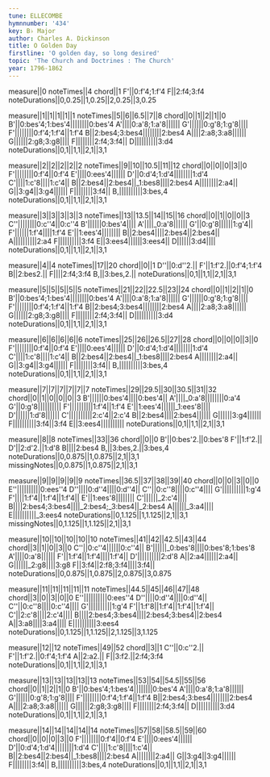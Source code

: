 ```yaml
---
tune: ELLECOMBE
hymnnumber: '434'
key: B♭ Major
author: Charles A. Dickinson
title: O Golden Day
firstline: 'O golden day, so long desired'
topic: 'The Church and Doctrines : The Church'
year: 1796-1862
---
```

measure||0
noteTimes||4
chord||1
F'||0:f'4;1:f'4
F||2:f4;3:f4
noteDurations||0,0.25||1,0.25||2,0.25||3,0.25

measure||1||1||1||1||1
noteTimes||5||6||6.5||7||8
chord||0||1||2||1||0
B'||0:bes'4;1:bes'4||||||||0:bes'4
A'||||0:a'8;1:a'8||||||
G'||||||0:g'8;1:g'8||||
F'||||||||0:f'4;1:f'4||1:f'4
B||2:bes4;3:bes4||||||||2:bes4
A||||2:a8;3:a8||||||
G||||||2:g8;3:g8||||
F||||||||2:f4;3:f4||
D||||||||||3:d4
noteDurations||0,1||1,1||2,1||3,1

measure||2||2||2||2||2
noteTimes||9||10||10.5||11||12
chord||0||0||0||3||0
F'||||||||0:f'4||0:f'4
E'||||0:ees'4||||||
D'||0:d'4;1:d'4||||||||1:d'4
C'||||1:c'8||||1:c'4||
B||2:bes4||2:bes4||_1:bes8||||2:bes4
A||||||||2:a4||
G||3:g4||3:g4||||||
F||||||||3:f4||
B,||||||||||3:bes,4
noteDurations||0,1||1,1||2,1||3,1

measure||3||3||3||3||3
noteTimes||13||13.5||14||15||16
chord||0||1||0||0||3
C''||||||||0:c''4||0:c''4
B'||||||0:bes'4||||
A'||||_0:a'8||||||
G'||0:g'8||||||1:g'4||
F'||||||1:f'4||||1:f'4
E'||1:ees'4||||||||
B||2:bes4||||2:bes4||2:bes4||
A||||||||||2:a4
F||||||||||3:f4
E||3:ees4||||||3:ees4||
D||||||3:d4||||
noteDurations||0,1||1,1||2,1||3,1

measure||4||4
noteTimes||17||20
chord||0||1
D''||0:d''2.||
F'||1:f'2.||0:f'4;1:f'4
B||2:bes2.||
F||||2:f4;3:f4
B,||3:bes,2.||
noteDurations||0,1||1,1||2,1||3,1

measure||5||5||5||5||5
noteTimes||21||22||22.5||23||24
chord||0||1||2||1||0
B'||0:bes'4;1:bes'4||||||||0:bes'4
A'||||0:a'8;1:a'8||||||
G'||||||0:g'8;1:g'8||||
F'||||||||0:f'4;1:f'4||1:f'4
B||2:bes4;3:bes4||||||||2:bes4
A||||2:a8;3:a8||||||
G||||||2:g8;3:g8||||
F||||||||2:f4;3:f4||
D||||||||||3:d4
noteDurations||0,1||1,1||2,1||3,1

measure||6||6||6||6||6
noteTimes||25||26||26.5||27||28
chord||0||0||0||3||0
F'||||||||0:f'4||0:f'4
E'||||0:ees'4||||||
D'||0:d'4;1:d'4||||||||1:d'4
C'||||1:c'8||||1:c'4||
B||2:bes4||2:bes4||_1:bes8||||2:bes4
A||||||||2:a4||
G||3:g4||3:g4||||||
F||||||||3:f4||
B,||||||||||3:bes,4
noteDurations||0,1||1,1||2,1||3,1

measure||7||7||7||7||7||7
noteTimes||29||29.5||30||30.5||31||32
chord||0||1||0||0||0||3
B'||||||0:bes'4||||0:bes'4||
A'||||_0:a'8||||||||0:a'4
G'||0:g'8||||||||||
F'||||||||||1:f'4||1:f'4
E'||1:ees'4||||||_1:ees'8||||
D'||||||1:d'8||||||
C'||||||||||2:c'4||2:c'4
B||2:bes4||||2:bes4||||||
G||||||3:g4||||||
F||||||||||3:f4||3:f4
E||3:ees4||||||||||
noteDurations||0,1||1,1||2,1||3,1

measure||8||8
noteTimes||33||36
chord||0||0
B'||0:bes'2.||0:bes'8
F'||1:f'2.||
D'||2:d'2.||1:d'8
B||||2:bes4
B,||3:bes,2.||3:bes,4
noteDurations||0,0.875||1,0.875||2,1||3,1
missingNotes||0,0.875||1,0.875||2,1||3,1

measure||9||9||9||9||9
noteTimes||36.5||37||38||39||40
chord||0||0||3||0||0
E''||||||||||0:ees''4
D''||||0:d''4||||0:d''4||
C''||0:c''8||||0:c''4||||
G'||||||||||1:g'4
F'||||1:f'4||1:f'4||1:f'4||
E'||1:ees'8||||||||
C'||||||_2:c'4||||
B||||2:bes4;3:bes4||||_2:bes4;_3:bes4||_2:bes4
A||||||_3:a4||||
E||||||||||_3:ees4
noteDurations||0,1.125||1,1.125||2,1||3,1
missingNotes||0,1.125||1,1.125||2,1||3,1

measure||10||10||10||10||10
noteTimes||41||42||42.5||43||44
chord||3||1||0||3||0
C''||0:c''4||||||0:c''4||
B'||||||_0:bes'8||||0:bes'8;1:bes'8
A'||||0:a'8||||||
F'||1:f'4||1:f'4||||1:f'4||
D'||||||||||2:d'8
A||2:a4||||||2:a4||
G||||||_2:g8||||3:g8
F||3:f4||2:f8;3:f4||||3:f4||
noteDurations||0,0.875||1,0.875||2,0.875||3,0.875

measure||11||11||11||11||11
noteTimes||44.5||45||46||47||48
chord||3||0||3||0||0
E''||||||||||0:ees''4
D''||||0:d''4||||0:d''4||
C''||0:c''8||||0:c''4||||
G'||||||||||1:g'4
F'||1:f'8||1:f'4||1:f'4||1:f'4||
C'||2:c'8||||2:c'4||||
B||||2:bes4;3:bes4||||2:bes4;3:bes4||2:bes4
A||3:a8||||3:a4||||
E||||||||||3:ees4
noteDurations||0,1.125||1,1.125||2,1.125||3,1.125

measure||12||12
noteTimes||49||52
chord||3||1
C''||0:c''2.||
F'||1:f'2.||0:f'4;1:f'4
A||2:a2.||
F||3:f2.||2:f4;3:f4
noteDurations||0,1||1,1||2,1||3,1

measure||13||13||13||13||13
noteTimes||53||54||54.5||55||56
chord||0||1||2||1||0
B'||0:bes'4;1:bes'4||||||||0:bes'4
A'||||0:a'8;1:a'8||||||
G'||||||0:g'8;1:g'8||||
F'||||||||0:f'4;1:f'4||1:f'4
B||2:bes4;3:bes4||||||||2:bes4
A||||2:a8;3:a8||||||
G||||||2:g8;3:g8||||
F||||||||2:f4;3:f4||
D||||||||||3:d4
noteDurations||0,1||1,1||2,1||3,1

measure||14||14||14||14||14
noteTimes||57||58||58.5||59||60
chord||0||0||0||3||0
F'||||||||0:f'4||0:f'4
E'||||0:ees'4||||||
D'||0:d'4;1:d'4||||||||1:d'4
C'||||1:c'8||||1:c'4||
B||2:bes4||2:bes4||_1:bes8||||2:bes4
A||||||||2:a4||
G||3:g4||3:g4||||||
F||||||||3:f4||
B,||||||||||3:bes,4
noteDurations||0,1||1,1||2,1||3,1

